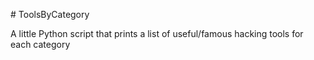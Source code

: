 \# ToolsByCategory



A little Python script that prints a list of useful/famous hacking tools for each category

